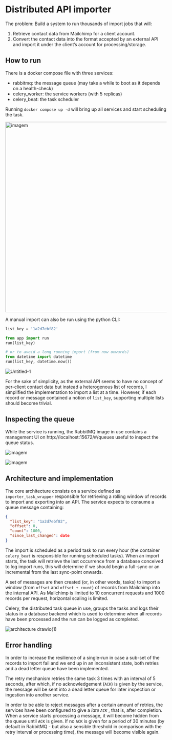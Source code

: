 # Distributed API importer

The problem: Build a system to run thousands of import jobs that will:

1. Retrieve contact data from Mailchimp for a client account.
2. Convert the contact data into the format accepted by an external API and import it under the client’s account for processing/storage.

## How to run

There is a docker compose file with three services:

- rabbitmq: the message queue (may take a while to boot as it depends on a health-check)
- celery_worker: the service workers (with 5 replicas)
- celery_beat: the task scheduler

Running `docker compose up -d` will bring up all services and start scheduling the task.

<img width="594" alt="imagem" src="https://user-images.githubusercontent.com/12183954/225512467-c0ccff4a-24f6-4f34-80ef-55c58276e917.png">

A manual import can also be run using the python CLI:

```python
list_key = '1a2d7ebf82'

from app import run
run(list_key)

# or to avoid a long running import (from now onwards)
from datetime import datetime
run(list_key, datetime.now())
```

![Untitled-1](https://user-images.githubusercontent.com/12183954/224170484-3abedba8-c3e9-47e4-8865-a397fb4b4e0b.png)

For the sake of simplicity, as the external API seems to have no concept of per-client contact data but instead a heterogenous list of records, I simplified the implementation to import a list at a time. However, if each record or message contained a notion of `list_key`, supporting multiple lists should become trivial.

## Inspecting the queue

While the service is running, the RabbitMQ image in use contains a management UI on http://localhost:15672/#/queues useful to inspect the queue status.

![imagem](https://user-images.githubusercontent.com/12183954/224170797-15b13dd9-67b1-47d9-8113-1ca7c079cc91.png)

![imagem](https://user-images.githubusercontent.com/12183954/224170857-cfe1e5ee-baf5-4d69-af00-fccd7ddf3083.png)

## Architecture and implementation

The core architecture consists on a service defined as `importer_task_wrapper` responsible for retrieving a rolling window of records to import and exporting into an API. The service expects to consume a queue message containing:

```json
{
  "list_key": "1a2d7ebf82",
  "offset": 0,
  "count": 1000,
  "since_last_changed": date
}
```

The import is scheduled as a period task to run every hour (the container `celery_beat` is responsible for running scheduled tasks). When an import starts, the task will retrieve the last occurrence from a database conceived to log import runs, this will determine if we should begin a full-sync or an incremental from the last sync-point onwards.

A set of messages are then created (or, in other words, tasks) to import a window (from `offset` and `offset + count`) of records from Mailchimp into the internal API. As Mailchimp is limited to 10 concurrent requests and 1000 records per request, horizontal scaling is limited.

Celery, the distributed task queue in use, groups the tasks and logs their status in a database backend which is used to determine when all records have been processed and the run can be logged as completed.

![architecture drawio(1)](https://user-images.githubusercontent.com/12183954/224190041-f3f36a0d-c92e-4071-a85f-edd58d082a4a.png)

## Error handling

In order to increase the resilience of a single-run in case a sub-set of the records to import fail and we end up in an inconsistent state, both retries and a dead letter queue have been implemented.

The retry mechanism retries the same task 3 times with an interval of 5 seconds, after which, if no acknowledgement (`ACK`) is given by the service, the message will be sent into a dead letter queue for later inspection or ingestion into another service.

In order to be able to reject messages after a certain amount of retries, the services have been configured to give a _late `ACK`_ , that is, after completion. When a service starts processing a message, it will become hidden from the queue until `ACK` is given. If no `ACK` is given for a period of 30 minutes (by default in RabbitMQ - but also a sensible threshold in comparison with the retry interval or processing time), the message will become visible again.
